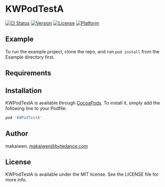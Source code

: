 # KWPodTestA

[![CI Status](https://img.shields.io/travis/makaiwen/KWPodTestA.svg?style=flat)](https://travis-ci.org/makaiwen/KWPodTestA)
[![Version](https://img.shields.io/cocoapods/v/KWPodTestA.svg?style=flat)](https://cocoapods.org/pods/KWPodTestA)
[![License](https://img.shields.io/cocoapods/l/KWPodTestA.svg?style=flat)](https://cocoapods.org/pods/KWPodTestA)
[![Platform](https://img.shields.io/cocoapods/p/KWPodTestA.svg?style=flat)](https://cocoapods.org/pods/KWPodTestA)

## Example

To run the example project, clone the repo, and run `pod install` from the Example directory first.

## Requirements

## Installation

KWPodTestA is available through [CocoaPods](https://cocoapods.org). To install
it, simply add the following line to your Podfile:

```ruby
pod 'KWPodTestA'
```

## Author

makaiwen, makaiwen@bytedance.com

## License

KWPodTestA is available under the MIT license. See the LICENSE file for more info.
